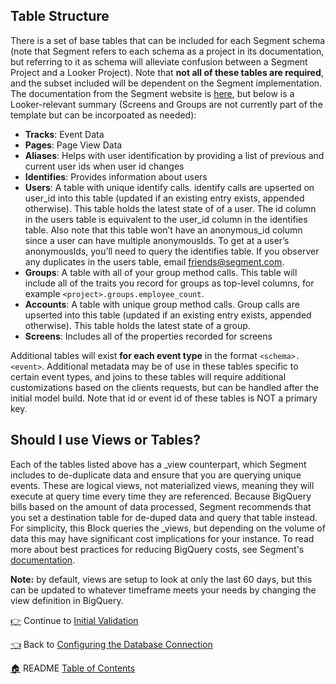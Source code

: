 ## Table Structure

There is a set of base tables that can be included for each Segment schema (note that Segment refers to each schema as a project in its documentation, but referring to it as schema will alleviate confusion between a Segment Project and a Looker Project). Note that **not all of these tables are required**, and the subset included will be dependent on the Segment implementation. The documentation from the Segment website is [here](https://segment.com/docs/warehouses/), but below is a Looker-relevant summary (Screens and Groups are not currently part of the template but can be incorpoated as needed):


* **Tracks**: Event Data
* **Pages**: Page View Data
* **Aliases**: Helps with user identification by providing a list of previous and current user ids when user id changes
* **Identifies**: Provides information about users
* **Users**: A table with unique identify calls. identify calls are upserted on user_id into this table (updated if an existing entry exists, appended otherwise). This table holds the latest state of of a user. The id column in the users table is equivalent to the user_id column in the identifies table. Also note that this table won’t have an anonymous_id column since a user can have multiple anonymousIds. To get at a user’s anonymousIds, you’ll need to query the identifies table. If you observer any duplicates in the users table, email friends@segment.com.
* **Groups**: A table with all of your group method calls. This table will include all of the traits you record for groups as top-level columns, for example `<project>.groups.employee_count`.
* **Accounts**: A table with unique group method calls. Group calls are upserted into this table (updated if an existing entry exists, appended otherwise). This table holds the latest state of a group.
* **Screens**: Includes all of the properties recorded for screens

Additional tables will exist **for each event type** in the format `<schema>.<event>`.  Additional metadata may be of use in these tables specific to certain event types, and joins to these tables will require additional customizations based on the clients requests, but can be handled after the initial model build. Note that id or event id of these tables is NOT a primary key.

## Should I use Views or Tables?
Each of the tables listed above has a _view counterpart, which Segment includes to de-duplicate data and ensure that you are querying unique events. These are logical views, not materialized views, meaning they will execute at query time every time they are referenced. Because BigQuery bills based on the amount of data processed, Segment recommends that you set a destination table for de-duped data and query that table instead. For simplicity, this Block queries the _views, but depending on the volume of data this may have significant cost implications for your instance. To read more about best practices for reducing BigQuery costs, see Segment's [documentation](https://segment.com/docs/destinations/bigquery/#schema).

**Note:** by default, views are setup to look at only the last 60 days, but this can be updated to whatever timeframe meets your needs by changing the view definition in BigQuery.




[:point_right:](_4_initial_validation.md) Continue to [Initial Validation](_4_initial_validation.md)

[:point_left:](_2_configuring_the_database_connection.md) Back to [Configuring the Database Connection](_2_configuring_the_database_connection.md)

[:house:](README.md) README [Table of Contents](README.md)
